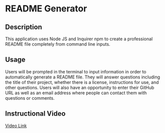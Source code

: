 # README Generator

## Description
This application uses Node JS and Inquirer npm to create a professional README file completely from command line inputs.

## Usage
Users will be prompted in the terminal to input information in order to automatically generate a README file. They will answer questions including the title of their project, whether there is a license, instructions for use, and other questions. Users will also have an opportunity to enter their GitHub URL as well as an email address where people can contact them with questions or comments.

## Instructional Video
[Video Link](https://watch.screencastify.com/v/ejEGS7fRuwOuCt4CN3do)
